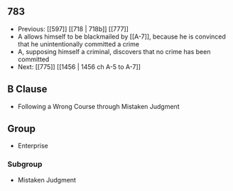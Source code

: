 ## 783
- Previous: [[597]] [[718 | 718b]] [[777]] 
- A allows himself to be blackmailed by [[A-7]], because he is convinced that he unintentionally committed a crime
- A, supposing himself a criminal, discovers that no crime has been committed
- Next: [[775]] [[1456 | 1456 ch A-5 to A-7]] 

## B Clause
- Following a Wrong Course through Mistaken Judgment

## Group
- Enterprise

### Subgroup
- Mistaken Judgment

